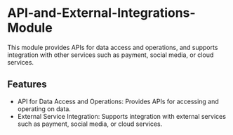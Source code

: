 # API-and-External-Integrations-Module
This module provides APIs for data access and operations, and supports integration with other services such as payment, social media, or cloud services.

## Features
- API for Data Access and Operations: Provides APIs for accessing and operating on data.
- External Service Integration: Supports integration with external services such as payment, social media, or cloud services.
